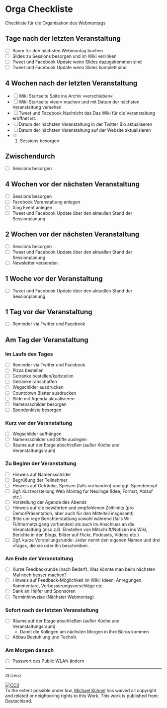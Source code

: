 # Orga Checkliste
Checkliste für die Organisation des Webmontags

## Tage nach der letzten Veranstaltung

- [ ] Raum für den nächsten Webmontag buchen
- [ ] Slides zu Sessions besorgen und im Wiki verlinken
- [ ] Tweet und Facebook Update wenn Slides dazugekommen sind
- [ ] Tweet und Facebook Update wenn Slides komplett sind

## 4 Wochen nach der letzten Veranstaltung

- [ ] Wiki Startseite Seite ins Archiv »verschieben«
- [ ] Wiki Startseite »leer« machen und mit Datum der nächsten Veranstaltung versehen
- [ ] Tweet und Facebook Nachricht das Das Wiki für die Veranstaltung eröffnet ist.
- [ ] Datum der nächsten Veranstaltung in der Twitter Bio aktualiseren
- [ ] Datum der nächsten Veranstaltung auf der Website aktualisieren
- [ ] 1. Sessions besorgen 

## Zwischendurch

- [ ] Sessions besorgen 

## 4 Wochen vor der nächsten Veranstaltung
 
- [ ] Sessions besorgen  
- [ ] Facebook Veranstaltung anlegen
- [ ] Xing Event anlegen
- [ ] Tweet und Facebook Update über den akteullen Stand der Sessionplanung

## 2 Wochen vor der nächsten Veranstaltung
- [ ] Sessions besorgen
- [ ] Tweet und Facebook Update über den aktuellen Stand der Sessionplanung
- [ ] Newsletter versenden

## 1 Woche vor der Veranstaltung
- [ ] Tweet und Facebook Update über den aktuellen Stand der Sessionplanung

## 1 Tag vor der Veranstaltung 
- [ ] Reminder via Twitter und Facebook

## Am Tag der Veranstaltung

### Im Laufe des Tages
- [ ] Reminder via Twitter und Facebook
- [ ] Pizza bestellen
- [ ] Getränke bestellen/kaltstellen
- [ ] Getränke ranschaffen
- [ ] Wegschilder ausdrucken
- [ ] Countdown Blätter ausdrucken
- [ ] Slide mit Agenda aktualisieren
- [ ] Namensschilder besorgen
- [ ] Spendenkiste besorgen

### Kurz vor der Veranstaltung
- [ ] Wegschilder aufhängen
- [ ] Namensschilder und Stifte auslegen
- [ ] Räume auf der Etage abschließen (außer Küche und Veranstaltungsraum)
 
### Zu Beginn der Veranstaltung
- [ ] Hinweis auf Namensschilder 
- [ ] Begrüßung der Teilnehmer
- [ ] Hinweis auf Getränke, Speisen (falls vorhanden) und ggf. Spendentopf 
- [ ] Ggf. Kurzvorstellung Web Montag fur Neulinge (Idee, Format, Ablauf etc.)
- [ ] Vorstellung der Agenda des Abends
- [ ] Hinweis auf die bewährten und empfohlenen Zeitlimits (pro Demo/Präsentation, aber auch für den Mittelteil insgesamt)
- [ ] Bitte um rege Berichterstattung sowohl während (falls Wi-Fi/Internetzugang vorhanden) als auch im Anschluss an die Veranstaltung (also z.B. Einstellen von Mitschrift/Notizen ins Wiki, Berichte in den Blogs, Bilder auf Flickr, Podcasts, Videos etc.)
- [ ] Ggf. kurze Vorstellungsrunde: Jeder nennt den eigenen Namen und drei »Tags«, die sie oder ihn beschreiben.

### Am Ende der Veranstaltung
- [ ] Kurze Feedbackrunde (nach Bedarf): Was könnte man beim nächsten Mal noch besser machen?
- [ ] Hinweis auf Feedback-Möglichkeit im Wiki: Ideen, Anregungen, Kommentare, Verbesserungsvorschläge etc.
- [ ] Dank an Helfer und Sponsoren 
- [ ] Terminhinweise (Nächster Webmontag) 

### Sofort nach der letzten Veranstaltung

- [ ] Räume auf der Etage abschließen (außer Küche und Veranstaltungsraum)
	- Damit die Kollegen am nächsten Morgen in Ihre Büros kommen 
- [ ] Abbau Bestuhlung und Technik

### Am Morgen danach

- [ ] Passwort des Public WLAN ändern

----

#Lizenz
<p xmlns:dct="http://purl.org/dc/terms/" xmlns:vcard="http://www.w3.org/2001/vcard-rdf/3.0#">
  <a rel="license"
     href="http://creativecommons.org/publicdomain/zero/1.0/deed.de">
    <img src="http://i.creativecommons.org/p/zero/1.0/88x31.png" style="border-style: none;" alt="CC0" />
  </a>
  <br />
  To the extent possible under law,
  <a rel="dct:publisher"
     href="www.michael-kuehnel.de">
    <span property="dct:title">Michael Kühnel</span></a>
  has waived all copyright and related or neighboring rights to
  this Work.
This work is published from:
<span property="vcard:Country" datatype="dct:ISO3166"
      content="DE" about="www.michael-kuehnel.de">
  Deutschland</span>.
</p>

